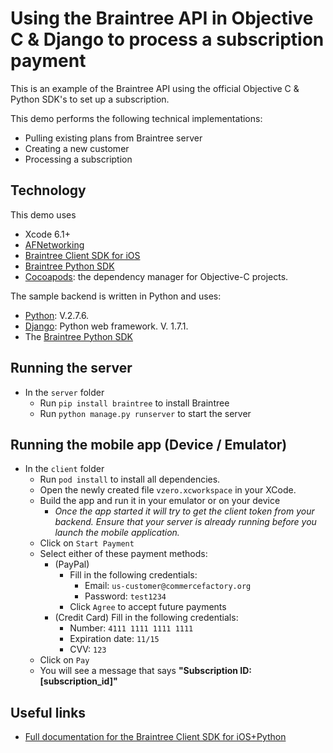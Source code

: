 # Using the Braintree API in Objective C & Django to process a subscription payment

This is an example of the Braintree API using the official Objective C & Python SDK's to set up a subscription.

This demo performs the following technical implementations:

* Pulling existing plans from Braintree server
* Creating a new customer
* Processing a subscription

## Technology

This demo uses

* Xcode 6.1+
* [AFNetworking](http://github.com/AFNetworking/AFNetworking)
* [Braintree Client SDK for iOS](http://github.com/braintree/braintree_ios)
* [Braintree Python SDK](https://github.com/braintree/braintree_python)
* [Cocoapods](http://cocoapods.org/): the dependency manager for Objective-C projects.

The sample backend is written in Python and uses:

* [Python](https://www.python.org/): V.2.7.6.
* [Django](https://www.djangoproject.com/): Python web framework. V. 1.7.1.
* The [Braintree Python SDK](https://github.com/braintree/braintree_python)

## Running the server

* In the `server` folder
	* Run `pip install braintree` to install Braintree
	* Run `python manage.py runserver` to start the server

## Running the mobile app (Device / Emulator)

* In the `client` folder
	* Run `pod install` to install all dependencies.
	* Open the newly created file `vzero.xcworkspace` in your XCode.
	* Build the app and run it in your emulator or on your device
		* *Once the app started it will try to get the client token from your backend. Ensure that your server is already running before you launch the mobile application.*
	* Click on `Start Payment`
	* Select either of these payment methods:
		* (PayPal)
			* Fill in the following credentials:
				* Email: `us-customer@commercefactory.org`
				* Password: `test1234`
			* Click `Agree` to accept future payments
		* (Credit Card) Fill in the following credentials:
			* Number: `4111 1111 1111 1111`
			* Expiration date: `11/15`
  			* CVV: `123`
	* Click on `Pay`
	* You will see a message that says __"Subscription ID: [subscription_id]"__


## Useful links

* [Full documentation for the Braintree Client SDK for iOS+Python](https://developers.braintreepayments.com/ios+python/start/overview)

